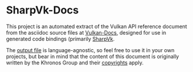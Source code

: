 # SharpVk-Docs

This project is an automated extract of the Vulkan API reference document from the asciidoc source files at [Vulkan-Docs](https://github.com/KhronosGroup/Vulkan-Docs/tree/1.0/doc/specs/vulkan/chapters), designed for use in generated code bindings (primarily [SharpVk](https://github.com/FacticiusVir/SharpVk).

The [output file](https://github.com/FacticiusVir/SharpVk-Docs/blob/master/Docs/vkDocs.xml) is language-agnostic, so feel free to use it in your own projects, but bear in mind that the content of this document is originally written by the Khronos Group and their [copyrights](https://github.com/KhronosGroup/Vulkan-Docs/blob/1.0/doc/specs/vulkan/man/copyright-ccby.txt) apply.
